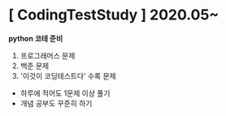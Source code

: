 [ CodingTestStudy ] 2020.05~
============================

__python 코테 준비__

1) 프로그래머스 문제
2) 백준 문제
3) '이것이 코딩테스트다' 수록 문제

* 하루에 적어도 1문제 이상 풀기
* 개념 공부도 꾸준히 하기
